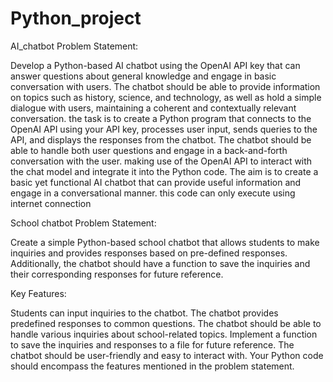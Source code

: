 # Python_project
AI_chatbot
Problem Statement:

Develop a Python-based AI chatbot using the OpenAI API key that can answer questions about general knowledge and engage in basic conversation with users. 
The chatbot should be able to provide information on topics such as history, science, and technology, as well as hold a simple dialogue with users,
maintaining a coherent and contextually relevant conversation.
the task is to create a Python program that connects to the OpenAI API using your API key, processes user input,
sends queries to the API, and displays the responses from the chatbot.
The chatbot should be able to handle both user questions and engage in a back-and-forth conversation with the user.
making use of the OpenAI API to interact with the chat model and integrate it into the Python code.
The aim is to create a basic yet functional AI chatbot that can provide useful information and engage in a conversational manner.
this code can only execute using internet connection


School chatbot
Problem Statement:

Create a simple Python-based school chatbot that allows students to make inquiries and provides responses based on pre-defined responses. 
Additionally, the chatbot should have a function to save the inquiries and their corresponding responses for future reference.

Key Features:

Students can input inquiries to the chatbot.
The chatbot provides predefined responses to common questions.
The chatbot should be able to handle various inquiries about school-related topics.
Implement a function to save the inquiries and responses to a file for future reference.
The chatbot should be user-friendly and easy to interact with.
Your Python code should encompass the features mentioned in the problem statement.






